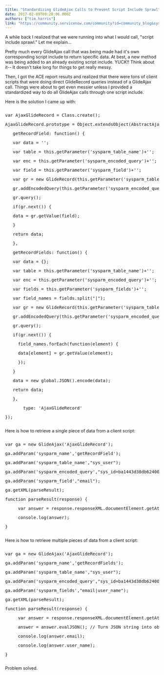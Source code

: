 ```yaml
---
title: "Standardizing GlideAjax Calls to Prevent Script Include Sprawl"
date: 2017-02-09T09:28:06.000Z
authors: ["tim.harris"]
link: "https://community.servicenow.com/community?id=community_blog&sys_id=4a1d22e5dbd0dbc01dcaf3231f961976"
---
```

<p>A while back I realized that we were running into what I would call, "script include sprawl." Let me explain...</p><p></p><p>Pretty much every GlideAjax call that was being made had it's own corresponding script include to return specific data. At best, a new method was being added to an already existing script include. YUCK!! Think about it-- It doesn't take long for things to get really messy. </p><p></p><p>Then, I got the ACE report results and realized that there were tons of client scripts that were doing direct GlideRecord queries instead of a GlideAjax call. Things were about to get even messier unless I provided a standardized way to do all GlideAjax calls through one script include.</p><p></p><p>Here is the solution I came up with:</p><p></p><pre __default_attr="javascript" __jive_macro_name="code" class="jive_macro_code _jivemacro_uid_14866103558266043 jive_text_macro" data-renderedposition="218_8_1192_576" jivemacro_uid="_14866103558266043"><p>var AjaxGlideRecord = Class.create();</p><p>AjaxGlideRecord.prototype = Object.extendsObject(AbstractAjaxProcessor, {</p><p>   getRecordField: function() {</p><p>   var data = '';</p><p>   var table = this.getParameter('sysparm_table_name')+'';</p><p>   var enc = this.getParameter('sysparm_encoded_query')+'';</p><p>   var field = this.getParameter('sysparm_field')+'';</p><p></p><p>   var gr = new GlideRecord(this.getParameter('sysparm_table_name'));</p><p>   gr.addEncodedQuery(this.getParameter('sysparm_encoded_query'));</p><p>   gr.query();</p><p>   if(gr.next()) {</p><p>   data = gr.getValue(field);</p><p>   }</p><p>   return data;</p><p>   },</p><p>   getRecordFields: function() {</p><p>   var data = {};</p><p>   var table = this.getParameter('sysparm_table_name')+'';</p><p>   var enc = this.getParameter('sysparm_encoded_query')+'';</p><p>   var fields = this.getParameter('sysparm_fields')+'';</p><p>   var field_names = fields.split("|");</p><p></p><p>   var gr = new GlideRecord(this.getParameter('sysparm_table_name'));</p><p>   gr.addEncodedQuery(this.getParameter('sysparm_encoded_query'));</p><p>   gr.query();</p><p>   if(gr.next()) {</p><p>     field_names.forEach(function(element) {</p><p>     data[element] = gr.getValue(element);</p><p>     });   </p><p>   }</p><p>   data = new global.JSON().encode(data);</p><p>   return data;</p><p>   },</p><p>       type: 'AjaxGlideRecord'</p><p>});</p></pre><p></p><p>Here is how to retrieve a single piece of data from a client script:</p><p></p><pre __default_attr="javascript" __jive_macro_name="code" class="jive_macro_code _jivemacro_uid_14866105011985103 jive_text_macro" data-renderedposition="857_8_1192_192" jivemacro_uid="_14866105011985103"><p>var ga = new GlideAjax('AjaxGlideRecord');</p><p>ga.addParam('sysparm_name','getRecordField');</p><p>ga.addParam('sysparm_table_name',"sys_user");</p><p>ga.addParam('sysparm_encoded_query',"sys_id=ba1443d38db62400932b553d6ead9dec");</p><p>ga.addParam('sysparm_field',"email");</p><p>ga.getXML(parseResult);</p><p></p><p></p><p>function parseResult(response) {</p><p>     var answer = response.responseXML.documentElement.getAttribute("answer");</p><p>     console.log(answer);</p><p>}</p></pre><p></p><p>Here is how to retrieve multiple pieces of data from a client script:</p><p></p><pre __default_attr="javascript" __jive_macro_name="code" class="jive_macro_code jive_text_macro _jivemacro_uid_14866105998402060" data-renderedposition="1112_8_1192_224" jivemacro_uid="_14866105998402060"><p>var ga = new GlideAjax('AjaxGlideRecord');</p><p>ga.addParam('sysparm_name','getRecordFields');</p><p>ga.addParam('sysparm_table_name',"sys_user");</p><p>ga.addParam('sysparm_encoded_query',"sys_id=ba1443d38db62400932b553d6ead9dec");</p><p>ga.addParam('sysparm_fields',"email|user_name");</p><p>ga.getXML(parseResult);</p><p></p><p></p><p>function parseResult(response) {</p><p>     var answer = response.responseXML.documentElement.getAttribute("answer");</p><p>     answer = answer.evalJSON(); // Turn JSON string into object</p><p>     console.log(answer.email);</p><p>     console.log(answer.user_name);</p><p>}</p></pre><p></p><p>Problem solved.</p>